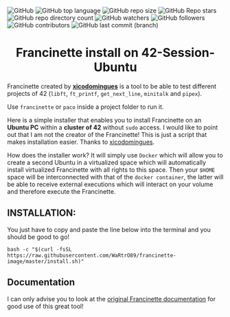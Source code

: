 ![GitHub](https://img.shields.io/github/license/WaRtrO89/francinette-image) ![GitHub top language](https://img.shields.io/github/languages/top/WaRtrO89/francinette-image) ![GitHub repo size](https://img.shields.io/github/repo-size/WaRtrO89/francinette-image) ![GitHub Repo stars](https://img.shields.io/github/stars/WaRtrO89/francinette-image) ![GitHub repo directory count](https://img.shields.io/github/directory-file-count/WaRtrO89/francinette-image) ![GitHub watchers](https://img.shields.io/github/watchers/WaRtrO89/francinette-image) ![GitHub followers](https://img.shields.io/github/followers/WaRtrO89) ![GitHub contributors](https://img.shields.io/github/contributors/WaRtrO89/francinette-image) ![GitHub last commit (branch)](https://img.shields.io/github/last-commit/WaRtrO89/francinette-image/master)

<h1 align="center">Francinette install on 42-Session-Ubuntu</h1>

Francinette created by **[xicodomingues](https://github.com/xicodomingues)** is a tool to be able to test different projects of 42 (`libft`, `ft_printf`, `get_next_line`, `minitalk` and `pipex`).

Use `francinette` or `paco` inside a project folder to run it.

Here is a simple installer that enables you to install Francinette on an **Ubuntu PC** within a **cluster of 42**  without `sudo` access. I would like to point out that I am not the creator of the Francinette! This is just a script that makes installation easier. Thanks to [xicodomingues](https://github.com/xicodomingues).

How does the installer work? It will simply use `Docker` which will allow you to create a second Ubuntu in a virtualized space which will automatically install virtualized Francinette with all rights to this space. Then your `$HOME` space will be interconnected with that of the `docker container`, the latter will be able to receive external executions which will interact on your volume and therefore execute the Francinette.

## INSTALLATION:

You just have to copy and paste the line below into the terminal and you should be good to go!

```shell
bash -c "$(curl -fsSL https://raw.githubusercontent.com/WaRtrO89/francinette-image/master/install.sh)"
```
## Documentation

I can only advise you to look at the [original Francinette documentation](https://github.com/xicodomingues/francinette/tree/master#readme) for good use of this great tool!
